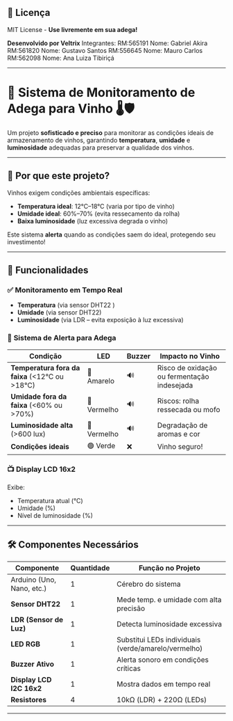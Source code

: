 ## 📜 **Licença**  
MIT License - **Use livremente em sua adega!**  

**Desenvolvido por Veltrix**
Integrantes: 
RM:565191 Nome: Gabriel Akira
RM:561820 Nome: Gustavo Santos
RM:556645 Nome: Mauro Carlos
RM:562098 Nome: Ana Luiza Tibiriçá

---

# 🍷 **Sistema de Monitoramento de Adega para Vinho** 🌡️🛡️  

Um projeto **sofisticado e preciso** para monitorar as condições ideais de armazenamento de vinhos, garantindo **temperatura**, **umidade** e **luminosidade** adequadas para preservar a qualidade dos vinhos.  

---

## 📌 **Por que este projeto?**  
Vinhos exigem condições ambientais específicas:  
- **Temperatura ideal**: 12°C–18°C (varia por tipo de vinho)  
- **Umidade ideal**: 60%–70% (evita ressecamento da rolha)  
- **Baixa luminosidade** (luz excessiva degrada o vinho)  

Este sistema **alerta** quando as condições saem do ideal, protegendo seu investimento!  

---

## 🎯 **Funcionalidades**  
### ✅ **Monitoramento em Tempo Real**  
- **Temperatura** (via sensor DHT22 )  
- **Umidade** (via sensor DHT22)  
- **Luminosidade** (via LDR – evita exposição à luz excessiva)  

### 🚨 **Sistema de Alerta para Adega**  
| Condição                | LED    | Buzzer | Impacto no Vinho |  
|-------------------------|--------|--------|------------------|  
| **Temperatura fora da faixa** (<12°C ou >18°C) | 🔶 Amarelo | 🔊 | Risco de oxidação ou fermentação indesejada |  
| **Umidade fora da faixa** (<60% ou >70%)       | 🔴 Vermelho | 🔊 | Riscos: rolha ressecada ou mofo |  
| **Luminosidade alta** (>600 lux)               | 🔴 Vermelho | 🔊 | Degradação de aromas e cor |  
| **Condições ideais**                           | 🟢 Verde   | ❌  | Vinho seguro! |  

### 📺 **Display LCD 16x2**  
Exibe:  
- Temperatura atual (°C)  
- Umidade (%)  
- Nível de luminosidade (%)  

---

## 🛠 **Componentes Necessários**  
| Componente               | Quantidade | Função no Projeto |  
|--------------------------|------------|-------------------|  
| Arduino (Uno, Nano, etc.) | 1          | Cérebro do sistema |  
| **Sensor DHT22**         | 1          | Mede temp. e umidade com alta precisão |  
| **LDR (Sensor de Luz)**  | 1          | Detecta luminosidade excessiva |  
| **LED RGB**              | 1          | Substitui LEDs individuais (verde/amarelo/vermelho) |  
| **Buzzer Ativo**         | 1          | Alerta sonoro em condições críticas |  
| **Display LCD I2C 16x2** | 1          | Mostra dados em tempo real |  
| **Resistores**           | 4          | 10kΩ (LDR) + 220Ω (LEDs) |  

---

